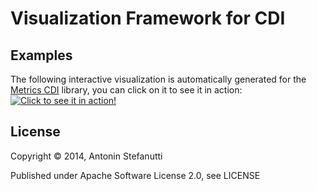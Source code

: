 # Visualization Framework for CDI

## Examples

The following interactive visualization is automatically generated for the [Metrics CDI](https://github.com/astefanutti/metrics-cdi) library, you can click on it to see it in action:
[![Click to see it in action!](https://raw.github.com/astefanutti/cdeye/gh-pages/metrics.png)](https://raw.github.com/astefanutti/cdeye/gh-pages/test.html?example=metrics.json)

## License

Copyright © 2014, Antonin Stefanutti

Published under Apache Software License 2.0, see LICENSE
